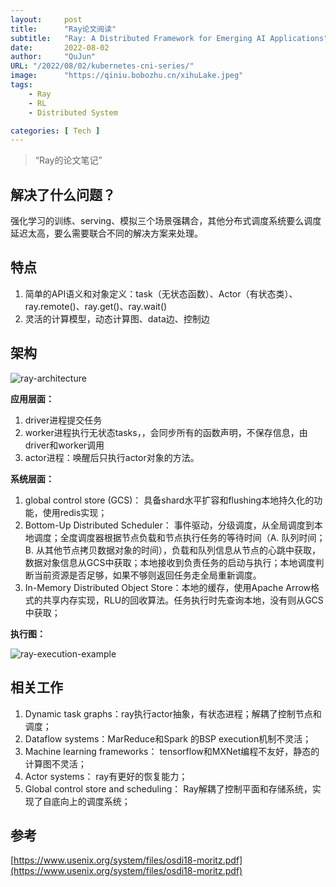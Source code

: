 ```yaml
---
layout:     post
title:      "Ray论文阅读"
subtitle:   "Ray: A Distributed Framework for Emerging AI Applications"
date:       2022-08-02
author:     "QuJun"
URL: "/2022/08/02/kubernetes-cni-series/"
image:      "https://qiniu.bobozhu.cn/xihuLake.jpeg"
tags:
    - Ray
    - RL
    - Distributed System

categories: [ Tech ]
---
```


> “Ray的论文笔记”

## **解决了什么问题？**

强化学习的训练、serving、模拟三个场景强耦合，其他分布式调度系统要么调度延迟太高，要么需要联合不同的解决方案来处理。

## **特点**

1. 简单的API语义和对象定义：task（无状态函数）、Actor（有状态类）、ray.remote()、ray.get()、ray.wait()
2. 灵活的计算模型，动态计算图、data边、控制边

## **架构**

![ray-architecture](https://qiniu.bobozhu.cn/blog/ray/ray-architecture.png)

**应用层面：**

1. driver进程提交任务
2. worker进程执行无状态tasks，，会同步所有的函数声明，不保存信息，由driver和worker调用
3. actor进程：唤醒后只执行actor对象的方法。

**系统层面：**

1. global control store (GCS)： 具备shard水平扩容和flushing本地持久化的功能，使用redis实现；
2. Bottom-Up Distributed Scheduler： 事件驱动，分级调度，从全局调度到本地调度；全度调度器根据节点负载和节点执行任务的等待时间（A. 队列时间；B. 从其他节点拷贝数据对象的时间），负载和队列信息从节点的心跳中获取，数据对象信息从GCS中获取；本地接收到负责任务的启动与执行；本地调度判断当前资源是否足够，如果不够则返回任务走全局重新调度。
3. In-Memory Distributed Object Store：本地的缓存，使用Apache Arrow格式的共享内存实现，RLU的回收算法。任务执行时先查询本地，没有则从GCS中获取；

**执行图：**

![ray-execution-example](https://qiniu.bobozhu.cn/blog/ray/ray-execution-example.png)

## 相关工作

1. Dynamic task graphs：ray执行actor抽象，有状态进程；解耦了控制节点和调度；
2. Dataflow systems：MarReduce和Spark 的BSP execution机制不灵活；
3. Machine learning frameworks： tensorflow和MXNet编程不友好，静态的计算图不灵活；
4. Actor systems： ray有更好的恢复能力；
5. Global control store and scheduling： Ray解耦了控制平面和存储系统，实现了自底向上的调度系统；

## 参考

[https://www.usenix.org/system/files/osdi18-moritz.pdf](https://www.usenix.org/system/files/osdi18-moritz.pdf)
